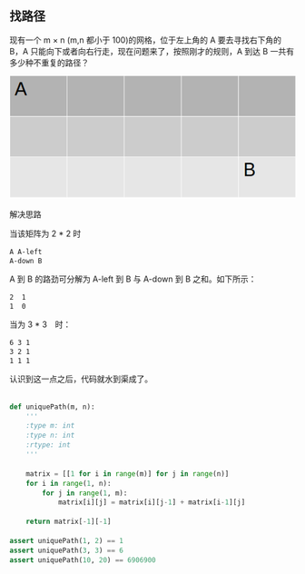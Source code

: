## 找路径


现有一个 m × n (m,n 都小于 100)的网格，位于左上角的 A 要去寻找右下角的 B，A 只能向下或者向右行走，现在问题来了，按照刚才的规则，A 到达 B 一共有多少种不重复的路径？


![](Selection_182.png)



解决思路

当该矩阵为 2 * 2 时

```
A A-left
A-down B
```

A 到 B 的路劲可分解为 A-left 到 B 与 A-down 到 B 之和。如下所示：

```
2  1
1  0 
```

当为 3 * 3　时：

```
6 3 1
3 2 1
1 1 1

```

认识到这一点之后，代码就水到渠成了。

```python

def uniquePath(m, n):
    '''
    :type m: int
    :type n: int
    :rtype: int
    '''

    matrix = [[1 for i in range(m)] for j in range(n)]
    for i in range(1, n):
        for j in range(1, m):
            matrix[i][j] = matrix[i][j-1] + matrix[i-1][j]

    return matrix[-1][-1]
    
assert uniquePath(1, 2) == 1
assert uniquePath(3, 3) == 6
assert uniquePath(10, 20) == 6906900


```



